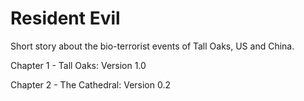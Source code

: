 # Resident Evil

Short story about the bio-terrorist events of Tall Oaks, US and China.

Chapter 1 - Tall Oaks: Version 1.0

Chapter 2 - The Cathedral: Version 0.2